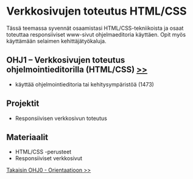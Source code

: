 # Verkkosivujen toteutus HTML/CSS

Tässä teemassa syvennät osaamistasi HTML/CSS-tekniikoista ja osaat toteuttaa responsiiviset www-sivut ohjelmaeditoria käyttäen. Opit myös käyttämään selaimen kehittäjätyökaluja.

## OHJ1 – Verkkosivujen toteutus ohjelmointieditorilla (HTML/CSS) [>>](01-verkkosivujen-toteutus.md)
- käyttää ohjelmointieditoria tai kehitysympäristöä (1473)

## Projektit
- Responsiivisen verkkosivun toteutus

## Materiaalit
- HTML/CSS -perusteet
- Responsiiviset verkkosivut

[Takaisin OHJ0 - Orientaatioon >>](00-ohj-orientaatio.md)
